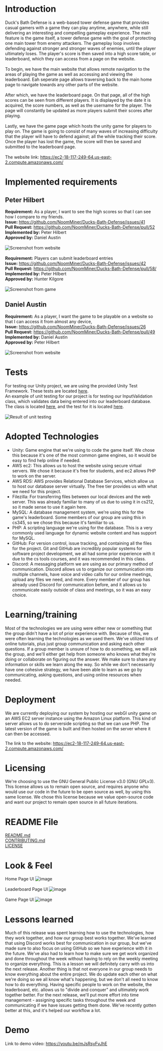 # Introduction
Duck's Bath Defense is a web-based tower defense game that provides casual gamers with a game they can play anytime, anywhere, while still delivering an interesting and compelling gameplay experience. The main feature is the game itself, a tower defense game with the goal of protecting one main tower from enemy attackers. The gameplay loop involves defending against stronger and stronger waves of enemies, until the player ultimately loses. The player's score is then saved into a high score table, or leaderboard, which they can access from a page on the website.
<br>
<br>
To begin, we have the main website that allows remote navigation to the areas of playing the game as well as accessing and viewing the leaderboard. Eah seperate page allows traversing back to the main home page to navigate towards any other parts of the website.
<br>
<br>
After which, we have the leaderboard page. On that page, all of the high scores can be seen from different players. It is displayed by the date it is acquired, the score numbers, as well as the username for the player. The page will constantly be updated as more players submit their scores after playing.
<br>
<br>
Lastly, we have the game page which hosts the unity game for players to play on. The game is going to consist of many waves of increasing difficulty that the player will have to defend against; all the while tracking their score. Once the player has lost the game, the score will then be saved and submitted to the leaderboard page.
<br>
<br>
The website link: https://ec2-18-117-249-64.us-east-2.compute.amazonaws.com/

# Implemented requirements
## Peter Hilbert
**Requirement:** As a player, I want to see the high scores so that I can see how I compare to my friends.<br>
**Issue:** https://github.com/NoomMiner/Ducks-Bath-Defense/issues/41<br>
**Pull Request:** https://github.com/NoomMiner/Ducks-Bath-Defense/pull/52<br>
**Implemented by:** Peter Hilbert<br>
**Approved by:** Daniel Austin<br><br>
![Screenshot from website](lbscreenshot.png)
<br><br>
**Requirement:** Players can submit leaderboard entries<br>
**Issue:** https://github.com/NoomMiner/Ducks-Bath-Defense/issues/42<br>
**Pull Request:** https://github.com/NoomMiner/Ducks-Bath-Defense/pull/58/<br>
**Implemented by:** Peter Hilbert<br>
**Approved by:** Hunter Kilgore<br><br>
![Screenshot from game](entryui.png)

## Daniel Austin
**Requirement:** As a player, I want the game to be playable on a website so that I can access it from almost any device,<br>
**Issue:** https://github.com/NoomMiner/Ducks-Bath-Defense/issues/26<br>
**Pull Request:** https://github.com/NoomMiner/Ducks-Bath-Defense/pull/49<br>
**Implemented by:** Daniel Austin<br>
**Approved by:** Peter Hilbert<br><br>
![Screenshot from website](websiteImage.png)

# Tests
For testing our Unity project, we are using the provided Unity Test Framework. These tests are located [here](/Assets/Scripts/Tests).<br>
An example of unit testing for our project is for testing our InputValidation class, which validates data being entered into our leaderboard database.<br>
The class is located [here](/Assets/Scripts/InputValidation.cs), and the test for it is located [here](/Assets/Scripts/Tests/InputValidationTest.cs).<br><br>
![Result of unit testing](image-1.png)


# Adopted Technologies
- Unity: Game engine that we're using to code the game itself. We chose this because it's one of the most common game engines, so it would be easy to find help online if needed.
- AWS ec2: This allows us to host the website using secure virtual servers. We chose it because it's free for students, and ec2 allows PHP to work on the server.
- AWS RDS: AWS provides Relational Database Services, which allow us to host our database server virtually. The free tier provides us with what we need for this project.
- Filezilla: For transferring files between our local devices and the web server. This was already familiar to many of us due to using it in cs212, so it made sense to use it again here.
- MySQL: A database management system, we're using this for the game's leaderboard. Some members of our group are using this in cs345, so we chose this because it's familiar to us.
- PHP: A scripting language we're using for the database. This is a very commonly used language for dynamic website content and has support for MySQL.
- GitHub: For version control, issue tracking, and containing all the files for the project. Git and GitHub are incredibly popular systems for software project development, we all had some prior experience with it due to the cs tools courses, and it was recommended in this class.
- Discord: A messaging platform we are using as our primary method of communication. Discord allows us to organize our communication into multiple channels, have voice and video calls for our online meetings, upload any files we need, and more. Every member of our group has already used Discord for communication before, and it allows us to communicate easily outside of class and meetings, so it was an easy choice.

# Learning/training
Most of the technologies we are using were either new or something that the group didn't have a lot of prior experience with. Because of this, we were often learning the technologies as we used them. We've utilized lots of online tutorials, plus just group communication and asking each other questions. If a group member is unsure of how to do something, we will ask the group, and we'll either get help from someone who knows what they're doing or collaborate on figuring out the answer. We make sure to share any information or skills we learn along the way. So while we don't necessarily have one cohesive strategy, we have been able to learn as we go by communicating, asking questions, and using online resources when needed.

# Deployment
We are currently deploying our system by hosting our webGl unity game on an AWS EC2 server instance using the Amazon Linux platform. This kind of server allows us to do serverside scripting so that we can use PHP. The latest version of the game is built and then hosted on the server where it can then be accessed.

The link to the website: https://ec2-18-117-249-64.us-east-2.compute.amazonaws.com/

# Licensing
We're choosing to use the GNU General Public License v3.0 (GNU GPLv3). This license allows us to remain open source, and requires anyone who would use our code in the future to be open source as well, by using this same license. We chose this license because we value open-source code and want our project to remain open source in all future iterations.

# README File
[README.md](/README.md)<br>
[CONTRIBUTING.md](/CONTRIBUTING.md)<br>
[LICENSE](/LICENSE)
# Look & Feel
Home Page UI
![image](https://github.com/NoomMiner/Ducks-Bath-Defense/assets/145489308/c14cbdcd-2301-4fcb-90ec-934f5cb4194c)
<br>
<br>
Leaderboard Page UI
![image](https://github.com/NoomMiner/Ducks-Bath-Defense/assets/145489308/a5c58b33-0e43-47b1-a919-4e1c66001cf9)
<br>
<br>
Game Page UI
![image](https://github.com/NoomMiner/Ducks-Bath-Defense/assets/145489308/d8c1a5f0-8ec0-4910-92ce-5091c9c09a04)




# Lessons learned
Much of this release was spent learning how to use the technologies, how they work together, and how our group best works together. We've learned that using Discord works best for communication in our group, but we've made sure to also focus on using GitHub so we have experience with it in the future. We've also had to learn how to make sure we get work organized and done throughout the week without having to rely on the weekly meeting to organize everything. This is a lesson we will definitely carry with us into the next release. Another thing is that not everyone in our group needs to know everything about the entire project. We do update each other on what we're doing so we all know what's happening, but we don't all need to know how to do everything. Having specific people to work on the website, the leaderboard, etc. allows us to "divide and conquer" and ultimately work together better. For the next release, we'll put more effort into time management - assigning specific tasks throughout the week and communicating if we have issues getting them done. We've recently gotten better at this, and it's helped our workflow a lot.

# Demo
Link to demo video: https://youtu.be/mJsRsyFvJhE
